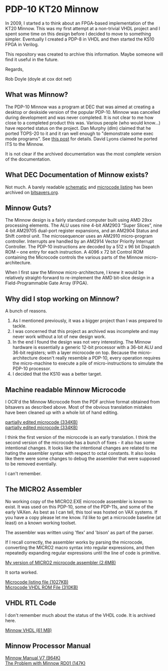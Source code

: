 # PDP-10 KT20 Minnow

In 2009, I started a to think about an FPGA-based implementation of the KT20 Minnow.  This was my first attempt at a non-trivial VHDL
project and I spent some time on this design before I decided to move to something simpler.  Eventually I created a PDP-8 in VHDL and
then started the KS10 FPGA in Verilog.

This repository was created to archive this information.  Maybe someone will find it useful in the future.

Regards,

Rob Doyle (doyle at cox dot net)

## What was Minnow?

The PDP-10 Minnow was a program at DEC that was aimed at creating a desktop or deskside version of the popular PDP-10.  Minnow was cancelled
during development and was never completed.  It is not clear to me how close to a completed product this was.  Various people (who would know...)
have reported status on the project.  Dan Murphy (dlm) claimed that he ported TOPS-20 to it and it ran well enough to "demonstrate some exec
mode programs".  See [this post](https://hack.org/mc/retro-computing/texts/minnow.txt) for details.  David Lyons claimed he ported ITS to the Minnow.

It is not clear if the archived documentation was the most complete version of the documentation.

## What DEC Documentation of Minnow exists?

Not much.  A barely readable [schematic](http://www.bitsavers.org/pdf/dec/pdp10/KT20_Minnow/minnow_Schems_1979.pdf) and [microcode listing](http://www.bitsavers.org/pdf/dec/pdp10/KT20_Minnow/minnow_uCodeSrc.pdf) has been archived on [bitsavers.org](http://www.bitsavers.org).

## Minnow Guts?

The Minnow design is a fairly standard computer built using AMD 29xx processing elements.  The ALU uses nine 4-bit AM2903 “Super Slices”,
nine 4-bit AM29705 dual-port register expansions, and an AM2904 Status and Shift control unit.  The microsequencer uses an AM2910
micro-program controller.  Interrupts are handled by an AM2914 Vector Priority Interrupt Controller.  The PDP-10 instructions are
decoded by a 512 x 96 bit Dispatch ROM – one entry for each instruction.  A 4096 x 72 bit Control ROM containing the Microcode controls
the various parts of the Minnow micro-architecture.

When I first saw the Minnow micro-architecture, I knew it would be relatively straight-forward to re-implement the AMD bit-slice design
in a Field-Programmable Gate Array (FPGA).

## Why did I stop working on Minnow?

A bunch of reasons.

1. As I mentioned previously, it was a bigger project than I was prepared to tackle.
2. I was concerned that this project as archived was incomplete and may never work without a lot of new design work.
3. In the end I found the design was not very interesting.  The Minnow hardware is essentially a generic 12-bit processor
   with a 36-bit ALU and 36-bit registers; with a layer microcode on top.  Because the micro-architecture doesn't really
   resemble a PDP-10, every operation requires the micro-machine to execute a pile of micro-instructions to simulate the
   PDP-10 processor.
4. I decided that the KS10 was a better target.

## Machine readable Minnow Microcode

I OCR'd the Minnow Microcode from the PDF archive format obtained from bitsavers as described above.
Most of the obvious translation mistakes have been cleaned up with a whole lot of hand editing.

[partially edited microcode (334KB)](https://github.com/KS10FPGA/Minnow/blob/main/wiki/minnow_v1.mic)<br>
[partially edited microcode (334KB)](https://github.com/KS10FPGA/Minnow/blob/main/wiki/minnow_v2.mic)

I think the first version of the microcode is an early translation.  I think the second version of
the microcode has a bunch of fixes - it also has some intentional changes.  It looks like the intentional
changes are related to me hating the assembler syntax with respect to octal constants.  It also looks
like there were some changes to debug the assembler that were supposed to be removed eventially.

I can't remember.

## The MICRO2 Assembler

No working copy of the MICRO2.EXE microcode assembler is known to exist.  It was used on this PDP-10,
some of the PDP-11s, and some of the early VAXen.  As best as I can tell, this tool was hosted on VAX
systems.   If you have a copy please let me know.  I’d like to get a microcode baseline (at least)
on a known working toolset.

The assembler was written using 'flex' and 'bison' as part of the parser.

If I recall correctly, the assembler works by parsing the microcode, converting the MICRO2 macro syntax
into regular expressions, and then repeatedly expanding regular expressions until the line of code is primitive.

[My version of MICRO2 microcode assembler (2.6MB)](https://github.com/KS10FPGA/Minnow/blob/main/wiki/asm27.tgz)

It sorta worked.

[Microcode listing file (1027KB)](https://raw.githubusercontent.com/KS10FPGA/Minnow/main/wiki/minnow.lst)<br>
[Microcode VHDL ROM File (310KB)](https://github.com/KS10FPGA/Minnow/blob/main/wiki/minnow.vhd)

## VHDL RTL Code

I don't remember much about the status of the VHDL code.  It is archived here.

[Minnow VHDL (61 MB)](https://github.com/KS10FPGA/Minnow/blob/main/wiki/vhdl.tgz)

## Minnow Processor Manual

[Minnow Manual V7 (964K)](https://github.com/KS10FPGA/Minnow/blob/main/wiki/MinnowMan7.pdf)<br>
[The Problem with Minnow RD01 (147K)](https://github.com/KS10FPGA/Minnow/blob/main/wiki/The%20Problem%20with%20Minnow%20RD01.pdf)




